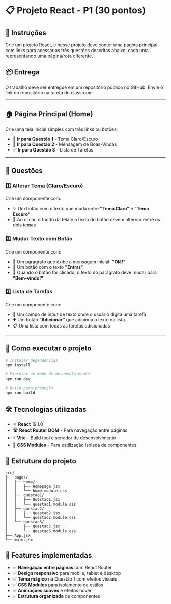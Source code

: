 # 📋 Projeto React - P1 (30 pontos)

## 📝 Instruções

Crie um projeto React, e nesse projeto deve conter uma página principal com links para acessar as três questões descritas abaixo, cada uma representando uma página/rota diferente.

## 📦 Entrega

O trabalho deve ser entregue em um repositório público no GitHub. Envie o link do repositório na tarefa do classroom.

---

## 🏠 Página Principal (Home)

Crie uma tela inicial simples com três links ou botões:

- 🎨 **Ir para Questão 1** - Tema Claro/Escuro
- 👋 **Ir para Questão 2** - Mensagem de Boas-Vindas  
- ✅ **Ir para Questão 3** - Lista de Tarefas

---

## 🎯 Questões

### 1️⃣ Alterar Tema (Claro/Escuro)

Crie um componente com:

- ✨ Um botão com o texto que muda entre **"Tema Claro"** e **"Tema Escuro"**
- 🔄 Ao clicar, o fundo da tela e o texto do botão devem alternar entre os dois temas

### 2️⃣ Mudar Texto com Botão

Crie um componente com:

- 📄 Um parágrafo que exibe a mensagem inicial: **"Olá!"**
- 🔘 Um botão com o texto **"Entrar"**
- 🔀 Quando o botão for clicado, o texto do parágrafo deve mudar para **"Bem-vindo!"**

### 3️⃣ Lista de Tarefas

Crie um componente com:

- 📝 Um campo de input de texto onde o usuário digita uma tarefa
- ➕ Um botão **"Adicionar"** que adiciona o texto na lista
- 📋 Uma lista com todas as tarefas adicionadas

---

## 🚀 Como executar o projeto

```bash
# Instalar dependências
npm install

# Executar em modo de desenvolvimento
npm run dev

# Build para produção
npm run build
```

## 🛠️ Tecnologias utilizadas

- ⚛️ **React** 19.1.0
- 🛣️ **React Router DOM** - Para navegação entre páginas
- ⚡ **Vite** - Build tool e servidor de desenvolvimento
- 🎨 **CSS Modules** - Para estilização isolada de componentes

## 📂 Estrutura do projeto

```
src/
├── pages/
│   ├── home/
│   │   ├── Homepage.jsx
│   │   └── home.module.css
│   ├── questao1/
│   │   ├── Questao1.jsx
│   │   └── questao1.module.css
│   ├── questao2/
│   │   ├── Questao2.jsx
│   │   └── questao2.module.css
│   └── questao3/
│       ├── Questao3.jsx
│       └── questao3.module.css
├── App.jsx
└── main.jsx
```

## 🎨 Features implementadas

- ✅ **Navegação entre páginas** com React Router
- ✅ **Design responsivo** para mobile, tablet e desktop
- ✅ **Tema mágico** na Questão 1 com efeitos visuais
- ✅ **CSS Modules** para isolamento de estilos
- ✅ **Animações suaves** e efeitos hover
- ✅ **Estrutura organizada** de componentes
